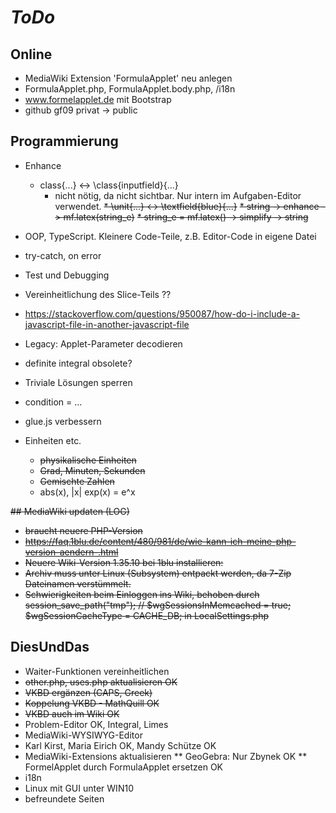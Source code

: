 # *ToDo* #
## Online
* MediaWiki Extension 'FormulaApplet' neu anlegen
* FormulaApplet.php, FormulaApplet.body.php, /i18n
* www.formelapplet.de mit Bootstrap
* github gf09 privat -> public

## Programmierung
* Enhance
  * class{...} <-> \class{inputfield}{...}
    * nicht nötig, da nicht sichtbar. Nur intern im Aufgaben-Editor verwendet.
  <s>* \unit{...} <-> \textfield{blue}{...}</s>
  <s>* string -> enhance -> mf.latex(string_e)</s>
  <s>* string_e = mf.latex() -> simplify -> string</s>
* OOP, TypeScript. Kleinere Code-Teile, z.B. Editor-Code in eigene Datei
* try-catch, on error
* Test und Debugging
* Vereinheitlichung des Slice-Teils ??
* https://stackoverflow.com/questions/950087/how-do-i-include-a-javascript-file-in-another-javascript-file
* Legacy: Applet-Parameter decodieren
* definite integral obsolete?
* Triviale Lösungen sperren
* condition = ...
* glue.js verbessern

* Einheiten etc.
    * <s>physikalische Einheiten</s>
    * <s>Grad, Minuten, Sekunden</s>
    * <s>Gemischte Zahlen</s>
    * abs(x), |x|
    exp(x) = e^x

<s>## MediaWiki updaten (LOG)
* braucht neuere PHP-Version
* https://faq.1blu.de/content/480/981/de/wie-kann-ich-meine-php-version-aendern-.html
* Neuere Wiki-Version 1.35.10 bei 1blu installieren:
* Archiv muss unter Linux (Subsystem) entpackt werden, 
  da 7-Zip Dateinamen verstümmelt.
* Schwierigkeiten beim Einloggen ins Wiki, behoben durch
  session_save_path("tmp");
  // $wgSessionsInMemcached = true;
  $wgSessionCacheType = CACHE_DB;
  in LocalSettings.php</s>


## DiesUndDas
* Waiter-Funktionen vereinheitlichen
* <s>other.php, uses.php aktualisieren OK
* VKBD ergänzen (CAPS, Greek)
* Koppelung VKBD - MathQuill OK
* VKBD auch im Wiki OK</s>
* Problem-Editor OK, Integral, Limes
* MediaWiki-WYSIWYG-Editor
* Karl Kirst, Maria Eirich OK, Mandy Schütze OK
* MediaWiki-Extensions aktualisieren
** GeoGebra: Nur Zbynek OK
** FormelApplet durch FormulaApplet ersetzen OK
* i18n
* Linux mit GUI unter WIN10
* befreundete Seiten


